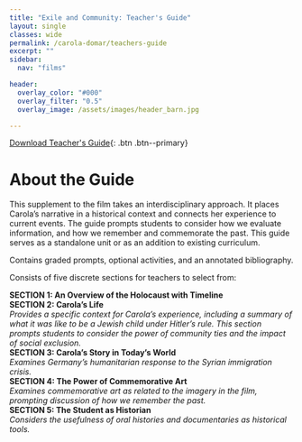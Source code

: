 ```yaml
---
title: "Exile and Community: Teacher's Guide"
layout: single
classes: wide
permalink: /carola-domar/teachers-guide
excerpt: ""
sidebar:
  nav: "films"

header:
  overlay_color: "#000"
  overlay_filter: "0.5"
  overlay_image: /assets/images/header_barn.jpg

---
```


[Download Teacher's Guide](/assets/documents/Carola_Domar_Teachers_Guide.pdf){: .btn .btn--primary}

# About the Guide

This supplement to the film takes an interdisciplinary approach. It places Carola’s narrative in a historical context and connects her experience to current events. The guide prompts students to consider how we evaluate information, and how we remember and commemorate the past. This guide serves as a standalone unit or as an addition to existing curriculum.

Contains graded prompts, optional activities, and an annotated bibliography.

Consists of five discr​ete​ sections for teachers to select from:

**SECTION 1: An Overview of the Holocaust with Timeline**  
**SECTION 2: Carola’s Life**  
 _Provides a specific context for Carola’s experience, including a summary of what it was like to be a Jewish child under Hitler’s rule. This section prompts students to consider the power of community ties and the impact of social exclusion._  
**SECTION 3: Carola’s Story in Today’s World**  
_Examines Germany’s humanitarian response to the Syrian immigration crisis._  
**SECTION 4: The Power of Commemorative Art**  
_Examines commemorative art as related to the imagery in the film, prompting discussion of how we remember the past._  
**SECTION 5: The Student as Historian**  
_Considers the usefulness of oral histories and documentaries as historical tools._  
